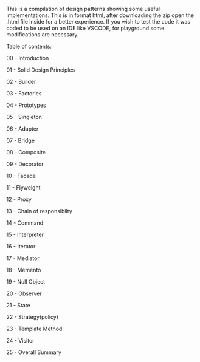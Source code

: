This is a compilation of design patterns showing some useful implementations.
This is in format html, after downloading the zip open the .html file inside for a better experience.
If you wish to test the code it was coded to be used on an IDE like VSCODE, for playground some modifications are necessary.


Table of contents:

00 - Introduction

01 - Solid Design Principles

02 - Builder

03 - Factories

04 - Prototypes

05 - Singleton

06 - Adapter

07 - Bridge

08 - Composite

09 - Decorator

10 - Facade

11 - Flyweight

12 - Proxy

13 - Chain of responsibilty

14 - Command

15 - Interpreter

16 - Iterator

17 - Mediator

18 - Memento

19 - Null Object

20 - Observer

21 - State

22 - Strategy(policy)

23 - Template Method

24 - Visitor

25 - Overall Summary
